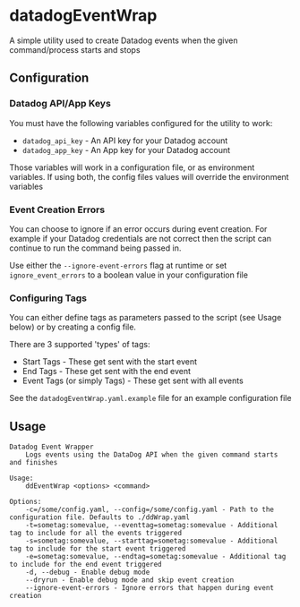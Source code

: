 # datadogEventWrap

A simple utility used to create Datadog events when the given command/process starts and stops

## Configuration
### Datadog API/App Keys
You must have the following variables configured for the utility to work:
* `datadog_api_key` - An API key for your Datadog account
* `datadog_app_key` - An App key for your Datadog account

Those variables will work in a configuration file, or as environment variables. If using both, the config files values will override the environment variables

### Event Creation Errors
You can choose to ignore if an error occurs during event creation. For example if your Datadog credentials are not correct then the script can continue to run the command being passed in.

Use either the `--ignore-event-errors` flag at runtime or set `ignore_event_errors` to a boolean value in your configuration file

### Configuring Tags
You can either define tags as parameters passed to the script (see Usage below) or by creating a config file.

There are 3 supported 'types' of tags:
* Start Tags - These get sent with the start event
* End Tags - These get sent with the end event
* Event Tags (or simply Tags) - These get sent with all events

See the `datadogEventWrap.yaml.example` file for an example configuration file

## Usage
```
Datadog Event Wrapper
	Logs events using the DataDog API when the given command starts and finishes

Usage:
	ddEventWrap <options> <command>

Options:
	-c=/some/config.yaml, --config=/some/config.yaml - Path to the configuration file. Defaults to ./ddWrap.yaml
	-t=sometag:somevalue, --eventtag=sometag:somevalue - Additional tag to include for all the events triggered
	-s=sometag:somevalue, --starttag=sometag:somevalue - Additional tag to include for the start event triggered
	-e=sometag:somevalue, --endtag=sometag:somevalue - Additional tag to include for the end event triggered
	-d, --debug - Enable debug mode
	--dryrun - Enable debug mode and skip event creation
	--ignore-event-errors - Ignore errors that happen during event creation
```
